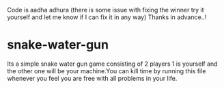 Code is aadha adhura (there is some issue with fixing the winner try it yourself and let me know if I can fix it in any way) Thanks in advance..!
# snake-water-gun


Its a simple snake water gun game consisting of 2 players 1 is yourself and the other one will be your machine.You can kill time by running this file whenever you feel you are free with all problems in your life.


